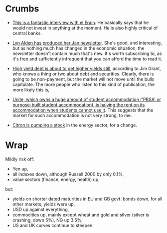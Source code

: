 # Crumbs

- [This is a fantastic interview with el Erain](https://themarket.ch/english/mohamed-el-erian-this-is-starting-to-get-to-dangerous-levels-ld.3371?mc_cid=238e55cb54&mc_eid=8d66df2c11).  He basically says that he would not invest in anything at the moment. He is also highly critical of central banks. 

- [Lyn Alden has produced her Jan newsletter](https://www.lynalden.com/january-2021-newsletter/). She's good, and interesting, but as nothing much has changed in the economic situation, the newsletter doesn't contain much that's new. It's worth subscribing to, as it's free and sufficiently infrequent that you can afford the time to read it.

- [High yield debt is about to get higher yields still](https://thesoundingline.com/anthony-canale-jim-grant-debt-covenants-worse-than-housing-bubble/), according to Jim Grant, who knows a thing or two about debt and securities. Clearly, there is going to be non-payment, but the market will not move until the bulls capitulate. The more people who listen to this kind of publication, the more likely this is,
- [Unite, which owns a huge amount of student accommodation ('PBSA' or purpose-built student accommodation), is halving the rent on its accommodation when students cannot use it](https://www.ft.com/content/0d00b2fa-f03c-4efb-a440-c0592d0f010a). This suggests that the market for such accommodation is not very strong, to me.
- [Citron is pumping a stock](https://seekingalpha.com/news/3650439-stem-stock-soars-citron-calls-most-compelling-alt-energy-stock) in the energy sector, for a change. 


# Wrap

Mildly risk off:

- Yen up,
- all indexes down, although Russell 2000 by only 0.1%,
- value sectors (finance, energy, health) up,

but: 

- yields on shorter dated maturities in EU and GB govt. bonds down, for all other markets, yields were up,
- USD up against everything,
- commodities up,  mainly except wheat and gold and silver (silver is crashing, down 5%), NG up 3.5%,
- US and UK curves continue to steepen.




